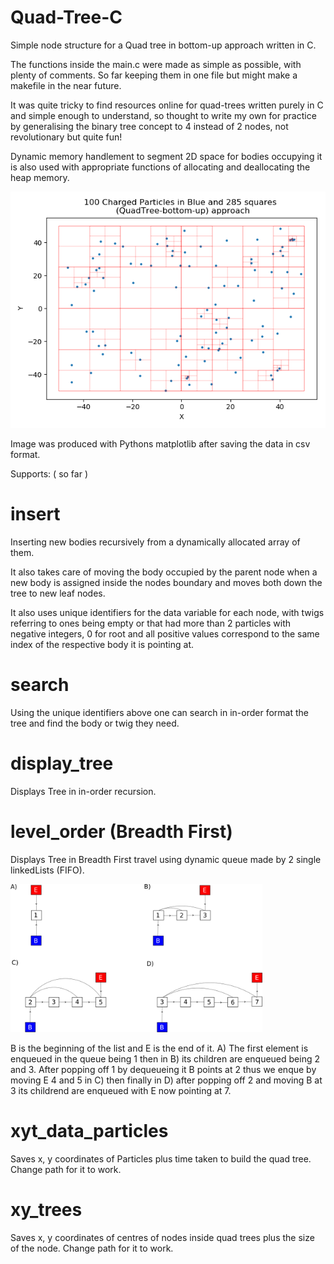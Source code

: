 # Quad-Tree-C
Simple node structure for a Quad tree in bottom-up approach written in C. 

The functions inside the main.c were made as simple as possible, with plenty of comments. So far keeping them in one file but might make a makefile in the near future. 

It was quite tricky to find resources online for quad-trees written purely in C and simple enough to understand, so thought to write my own for practice by generalising the binary tree concept to 4 instead of 2 nodes, not revolutionary but quite fun!

Dynamic memory handlement to segment 2D space for bodies occupying it is also used with appropriate functions of allocating and deallocating the heap memory.

![100_particles_bottomup_Quad_Tree](https://github.com/AlbesK/Quad-Tree-C/blob/master/100_particles_bottomup_Quad_Tree.png)

Image was produced with Pythons matplotlib after saving the data in csv format.

Supports: ( so far )

# insert
Inserting new bodies recursively from a dynamically allocated array of them. 

It also takes care of moving the body occupied by the parent node when a new body is assigned inside the nodes boundary and moves both down the tree to new leaf nodes.

It also uses unique identifiers for the data variable for each node, with twigs referring to ones being empty or that had more than 2 particles with negative integers, 0 for root and all positive values correspond to the same index of the respective body it is pointing at.

# search

Using the unique identifiers above one can search in in-order format the tree and find the body or twig they need.

# display_tree

Displays Tree in in-order recursion.

# level_order (Breadth First)

Displays Tree in Breadth First travel using dynamic queue made by 2 single linkedLists (FIFO).

<img src="https://github.com/AlbesK/Quad-Tree-C/blob/master/queue.png" alt="queue" width="80%"/>


B is the beginning of the list and E is the end of it. A) The first element is enqueued in the queue being 1 then in B) its children are enqueued being 2 and 3. After popping off 1 by dequeueing it B points at 2 thus we enque by moving E 4 and 5 in C) then finally in D) after popping off 2 and moving B at 3 its childrend are enqueued with E now pointing at 7.

# xyt_data_particles

Saves x, y coordinates of Particles plus time taken to build the quad tree. Change path for it to work.

# xy_trees

Saves x, y coordinates of centres of nodes inside quad trees plus the size of the node. Change path for it to work.

